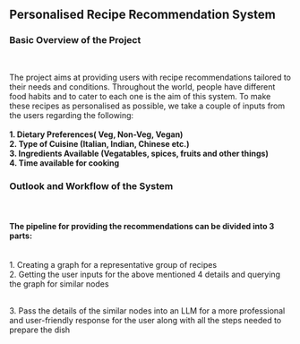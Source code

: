 <h2> Personalised Recipe Recommendation System</h2>

<h3> Basic Overview of the Project</h4><br>
<p> The project aims at providing users with recipe recommendations tailored to their needs and conditions. Throughout the world, people have different food habits and to cater to each one is the aim of this system. To make these recipes as personalised as possible, we take a couple of inputs from the users regarding the following:<br>
<br> <b>1. Dietary Preferences( Veg, Non-Veg, Vegan)</b>
<br> <b>2. Type of Cuisine (Italian, Indian, Chinese etc.)</b>
<br> <b>3. Ingredients Available (Vegatables, spices, fruits and other things)</b>
<br> <b>4. Time available for cooking</b>
<br></p>

<h3> Outlook and Workflow of the System</h3><br>

<p> <h4>The pipeline for providing the recommendations can be divided into 3 parts:</h4> 
  <br> 1. Creating a graph for a representative group of recipes
  <br> 2. Getting the user inputs for the above mentioned 4 details and querying the graph for similar nodes</p>
  <br> 3. Pass the details of the similar nodes into an LLM for a more professional and user-friendly response for the user along with all the steps needed to prepare the dish </p>




